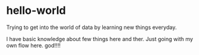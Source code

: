 # hello-world
Trying to get into the world of data by learning new things everyday.

I have basic knowledge about few things here and ther. Just going with my own flow here.
god!!!!
